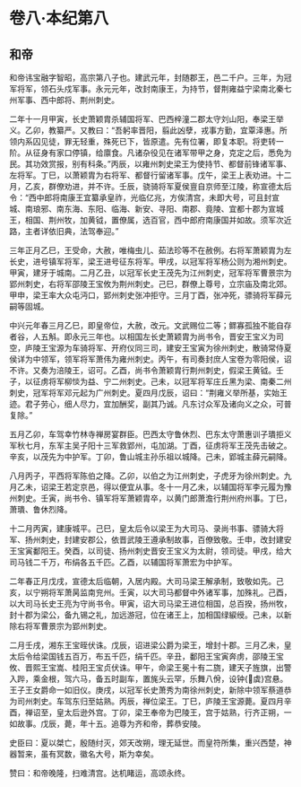 # 卷八·本纪第八

## 和帝

和帝讳宝融字智昭，高宗第八子也。建武元年，封随郡王，邑二千户。三年，为冠军将军，领石头戍军事。永元元年，改封南康王，为持节，督荆雍益宁梁南北秦七州军事、西中郎将、荆州刺史。

二年十一月甲寅，长史萧颖胄杀辅国将军、巴西梓潼二郡太守刘山阳，奉梁王举义。乙卯，教纂严。又教曰：“吾躬率晋阳，翦此凶孽，戎事方勤，宜覃泽惠。所领内系囚见徒，罪无轻重，殊死已下，皆原遣。先有位署，即复本职。将吏转一阶。从征身有家口停镇，给廪食。凡诸杂役见在诸军带甲之身，克定之后，悉免为民。其功效赏报，别有科条。”丙辰，以雍州刺史梁王为使持节、都督前锋诸军事、左将军。丁巳，以萧颖胄为右将军、都督行留诸军事。戊午，梁王上表劝进。十二月，乙亥，群僚劝进，并不许。壬辰，骁骑将军夏侯亶自京师至江陵，称宣德太后令：“西中郎将南康王宜纂承皇祚，光临亿兆，方俟清宫，未即大号，可且封宣城、南琅邪、南东海、东阳、临海、新安、寻阳、南郡、竟陵、宜都十郡为宣城王，相国、荆州牧，加黄钺，置僚属，选百官，西中郎府南康国并如故。须军次近路，主者详依旧典，法驾奉迎。”

三年正月乙巳，王受命，大赦，唯梅虫儿、茹法珍等不在赦例。右将军萧颖胄为左长史，进号镇军将军，梁王进号征东将军。甲戌，以冠军将军杨公则为湘州刺史。甲寅，建牙于城南。二月乙丑，以冠军长史王茂先为江州刺史，冠军将军曹景宗为郢州刺史，右将军邵陵王宝攸为荆州刺史。己巳，群僚上尊号，立宗庙及南北郊。甲申，梁王率大众屯沔口，郢州刺史张冲拒守。三月丁酉，张冲死，骠骑将军薛元嗣等固城。

中兴元年春三月乙巳，即皇帝位，大赦，改元。文武赐位二等；鳏寡孤独不能自存者谷，人五斛。即永元三年也。以相国左长史萧颖胄为尚书令，晋安王宝义为司空，庐陵王宝源为车骑将军、开府仪同三司，建安王宝寅为徐州刺史，散骑常侍夏侯详为中领军，领军将军萧伟为雍州刺史。丙午，有司奏封庶人宝卷为零阳侯，诏不许。又奏为涪陵王，诏可。乙酉，尚书令萧颖胄行荆州刺史，假梁王黄钺。壬子，以征虏将军柳惔为益、宁二州刺史。己未，以冠军将军庄丘黑为梁、南秦二州刺史，冠军将军邓元起为广州刺史。夏四月戊辰，诏曰：“荆雍义举所基，实始王迹。君子劳心，细人尽力，宜加酬奖，副其乃诚。凡东讨众军及诸向义之众，可普复除。”

五月乙卯，车驾幸竹林寺禅房宴群臣。巴西太守鲁休烈、巴东太守萧惠训子璝拒义军秋七月，东军主吴子阳十三军救郢州，屯加湖。丁酉，征虏将军王茂先击破之。辛亥，以茂先为中护军。丁卯，鲁山城主孙乐祖以城降。己未，郢城主薛元嗣降。

八月丙子，平西将军陈伯之降。乙卯，以伯之为江州刺史，子虎牙为徐州刺史。九月乙未，诏梁王若定京邑，得以便宜从事。冬十一月乙未，以辅国将军李元履为豫州刺史。壬寅，尚书令、镇军将军萧颖胄卒，以黄门郎萧澹行荆州府州事。丁巳，萧璝、鲁休烈降。

十二月丙寅，建康城平。己巳，皇太后令以梁王为大司马、录尚书事、骠骑大将军、扬州刺史，封建安郡公，依晋武陵王遵承制故事，百僚致敬。壬申，改封建安王宝寅鄱阳王。癸酉，以司徒、扬州刺史晋安王宝义为太尉，领司徒。甲戌，给大司马钱二千万，布绢各五千匹。乙酉，以辅国将军萧宏为中护军。

二年春正月戊戌，宣德太后临朝，入居内殿。大司马梁王解承制，致敬如先。己亥，以宁朔将军萧昺监南兖州。壬寅，以大司马都督中外诸军事，加殊礼。己酉，以大司马长史王亮为守尚书令。甲寅，诏大司马梁王进位相国，总百揆，扬州牧，封十郡为梁公，备九锡之礼，加远游冠，位在诸王上，加相国绿綟绶。己未，以新除右将军曹景宗为郢州刺史。

二月壬戌，湘东王宝晊伏诛。戊辰，诏进梁公爵为梁王，增封十郡。三月乙未，皇太后令给梁国钱五百万，布五千匹，绢千匹。辛丑，鄱阳王宝寅奔虏，邵陵王宝攸、晋熙王宝嵩、桂阳王宝贞伏诛。甲午，命梁王冕十有二旒，建天子旌旗，出警入跸，乘金根，驾六马，备五时副车，置旄头云罕，乐舞八佾，设钟{虡}宫悬。王子王女爵命一如旧仪。庚戌，以冠军长史萧秀为南徐州刺史，新除中领军蔡道恭为司州刺史。车驾东归至姑熟。丙辰，禅位梁王。丁巳，庐陵王宝源薨。夏四月辛酉，禅诏至，皇太后逊外宫。丁卯，梁王奉帝为巴陵王，宫于姑熟，行齐正朔，一如故事。戊辰，薨，年十五。追尊为齐和帝，葬恭安陵。

史臣曰：夏以桀亡，殷随纣灭，郊天改朔，理无延世。而皇符所集，重兴西楚，神器暂来，虽有冥数，徽名大号，斯为幸矣。

赞曰：和帝晚隆，扫难清宫。达机睹运，高颂永终。
